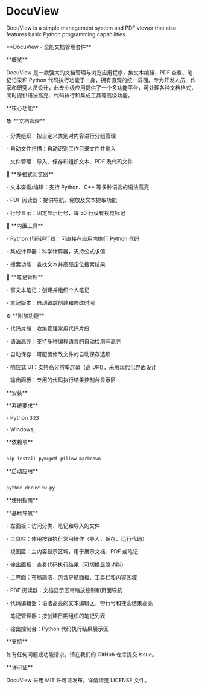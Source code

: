 # DocuView
DocuView is a simple management system and PDF viewer that also features basic Python programming capabilities.

\*\*DocuView - 全能文档管理套件\*\*  

\*\*概览\*\*  

DocuView 是一款强大的文档管理与浏览应用程序，集文本编辑、PDF 查看、笔记记录和 Python 代码执行功能于一身，拥有直观的统一界面。专为开发人员、作家和研究人员设计，此专业级应用提供了一个多功能平台，可处理各种文档格式，同时提供语法高亮、代码执行和集成工具等高级功能。



\*\*核心功能\*\*  

📚 \*\*文档管理\*\*  

\- 分类组织：按自定义类别对内容进行分组管理  

\- 自动文件扫描：自动识别工作目录文件并载入  

\- 文件管理：导入、保存和组织文本、PDF 及代码文件  



📄 \*\*多格式阅览器\*\*  

\- 文本查看/编辑：支持 Python、C++ 等多种语言的语法高亮  

\- PDF 阅读器：提供导航、缩放及文本提取功能  

\- 行号显示：固定显示行号，每 50 行设有视觉标记  



🧰 \*\*内置工具\*\*  

\- Python 代码运行器：可直接在应用内执行 Python 代码  

\- 集成计算器：科学计算器，支持公式求值  

\- 搜索功能：查找文本并高亮定位搜索结果  



📝 \*\*笔记管理\*\*  

\- 富文本笔记：创建并组织个人笔记  

\- 笔记版本：自动跟踪创建和修改时间  



⚙️ \*\*附加功能\*\*  

\- 代码片段：收集管理常用代码片段  

\- 语法高亮：支持多种编程语言的自动检测与高亮  

\- 自动保存：可配置修改文件的自动保存选项  

\- 响应式 UI：支持高分辨率屏幕（高 DPI），采用现代化界面设计  

\- 输出面板：专用的代码执行结果控制台显示区  



\*\*安装\*\*  

\*\*系统要求\*\*  

\- Python 3.13

\- Windows,



\*\*依赖项\*\*  

```bash

pip install pymupdf pillow markdown

```

\*\*启动应用\*\*  

```bash

python docuview.py

```

\*\*使用指南\*\*  

\*\*基础导航\*\*  

\- 左面板：访问分类、笔记和导入的文件  

\- 工具栏：使用按钮执行常用操作（导入、保存、运行代码）  

\- 视图区：主内容显示区域，用于展示文档、PDF 或笔记  

\- 输出面板：查看代码执行结果（可切换显隐功能）  



\- 主界面：布局简洁，包含导航面板、工具栏和内容区域  

\- PDF 阅读器：文档显示区带缩放控制和页面导航  

\- 代码编辑器：语法高亮的文本编辑区，带行号和搜索结果高亮  

\- 笔记管理器：按创建日期组织的笔记列表  

\- 输出控制台：Python 代码执行结果展示区  



\*\*支持\*\*  

如有任何问题或功能请求，请在我们的 GitHub 仓库提交 issue。  



\*\*许可证\*\*  

DocuView 采用 MIT 许可证发布。详情请见 LICENSE 文件。  

